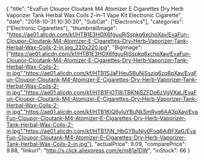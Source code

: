 {
	"title": "EvaFun Cloupor Cloutank M4 Atomizer E Cigarettes Dry Herb Vaporizer Tank Herbal Wax Coils 2-in-1 Vape Kit Electronic Cigarette",
	"date": "2018-10-31 10:30:20",
	"SubCat": ["Electronics"],
	"categories": ["Electronic Cigarettes"],
	"thumbnailImage": "https://ae01.alicdn.com/kf/HTB1E3HOX6fguuRjSspkq6xchpXav/EvaFun-Cloupor-Cloutank-M4-Atomizer-E-Cigarettes-Dry-Herb-Vaporizer-Tank-Herbal-Wax-Coils-2-in.jpg_220x220.jpg",
	"BigImage": ["https://ae01.alicdn.com/kf/HTB1E3HOX6fguuRjSspkq6xchpXav/EvaFun-Cloupor-Cloutank-M4-Atomizer-E-Cigarettes-Dry-Herb-Vaporizer-Tank-Herbal-Wax-Coils-2-in.jpg","https://ae01.alicdn.com/kf/HTB1SJaFHeuSBuNjSsziq6zq8pXav/EvaFun-Cloupor-Cloutank-M4-Atomizer-E-Cigarettes-Dry-Herb-Vaporizer-Tank-Herbal-Wax-Coils-2-in.jpg","https://ae01.alicdn.com/kf/HTB1FjOTl8jTBKNjSZFDq6zVgVXaL/EvaFun-Cloupor-Cloutank-M4-Atomizer-E-Cigarettes-Dry-Herb-Vaporizer-Tank-Herbal-Wax-Coils-2-in.jpg","https://ae01.alicdn.com/kf/HTB1KiQ6yIuYBuNkSmRyq6AA3pXay/EvaFun-Cloupor-Cloutank-M4-Atomizer-E-Cigarettes-Dry-Herb-Vaporizer-Tank-Herbal-Wax-Coils-2-in.jpg","https://ae01.alicdn.com/kf/HTB17jN_HbGYBuNjy0Foq6AiBFXaG/EvaFun-Cloupor-Cloutank-M4-Atomizer-E-Cigarettes-Dry-Herb-Vaporizer-Tank-Herbal-Wax-Coils-2-in.jpg"],
	"actualPrice": 9.09,
	"comparePrice": 9.88,
	"linkurl": "http://s.click.aliexpress.com/e/m81a1DW",
	"inStock": 66
}
